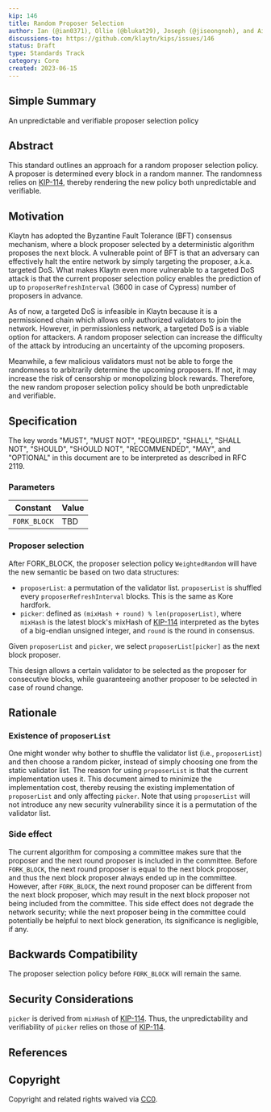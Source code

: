 ```yaml
---
kip: 146
title: Random Proposer Selection
author: Ian (@ian0371), Ollie (@blukat29), Joseph (@jiseongnoh), and Aidan (@aidan-kwon)
discussions-to: https://github.com/klaytn/kips/issues/146
status: Draft
type: Standards Track
category: Core
created: 2023-06-15
---
```


## Simple Summary

An unpredictable and verifiable proposer selection policy

## Abstract

This standard outlines an approach for a random proposer selection policy. A proposer is determined every block in a random manner. The randomness relies on [KIP-114](https://github.com/klaytn/kips/blob/main/KIPs/kip-114.md), thereby rendering the new policy both unpredictable and verifiable.

## Motivation

Klaytn has adopted the Byzantine Fault Tolerance (BFT) consensus mechanism, where a block proposer selected by a deterministic algorithm proposes the next block. A vulnerable point of BFT is that an adversary can effectively halt the entire network by simply targeting the proposer, a.k.a. targeted DoS. What makes Klaytn even more vulnerable to a targeted DoS attack is that the current proposer selection policy enables the prediction of up to `proposerRefreshInterval` (3600 in case of Cypress) number of proposers in advance.

As of now, a targeted DoS is infeasible in Klaytn because it is a permissioned chain which allows only authorized validators to join the network. However, in permissionless network, a targeted DoS is a viable option for attackers. A random proposer selection can increase the difficulty of the attack by introducing an uncertainty of the upcoming proposers.

Meanwhile, a few malicious validators must not be able to forge the randomness to arbitrarily determine the upcoming proposers. If not, it may increase the risk of censorship or monopolizing block rewards. Therefore, the new random proposer selection policy should be both unpredictable and verifiable.

## Specification

The key words "MUST", "MUST NOT", "REQUIRED", "SHALL", "SHALL NOT", "SHOULD", "SHOULD NOT", "RECOMMENDED", "MAY", and "OPTIONAL" in this document are to be interpreted as described in RFC 2119.

### Parameters

| Constant     | Value |
| ------------ | ----- |
| `FORK_BLOCK` | TBD   |

### Proposer selection

After FORK_BLOCK, the proposer selection policy `WeightedRandom` will have the new semantic be based on two data structures:

- `proposerList`: a permutation of the validator list. `proposerList` is shuffled every `proposerRefreshInterval` blocks. This is the same as Kore hardfork.
- `picker`: defined as `(mixHash + round) % len(proposerList)`, where `mixHash` is the latest block's mixHash of [KIP-114](https://github.com/klaytn/kips/blob/main/KIPs/kip-114.md) interpreted as the bytes of a big-endian unsigned integer, and `round` is the round in consensus.

Given `proposerList` and `picker`, we select `proposerList[picker]` as the next block proposer.

This design allows a certain validator to be selected as the proposer for consecutive blocks, while guaranteeing another proposer to be selected in case of round change.

## Rationale

### Existence of `proposerList`

One might wonder why bother to shuffle the validator list (i.e., `proposerList`) and then choose a random picker, instead of simply choosing one from the static validator list. The reason for using `proposerList` is that the current implementation uses it. This document aimed to minimize the implementation cost, thereby reusing the existing implementation of `proposerList` and only affecting `picker`. Note that using `proposerList` will not introduce any new security vulnerability since it is a permutation of the validator list.

### Side effect

The current algorithm for composing a committee makes sure that the proposer and the next round proposer is included in the committee. Before `FORK_BLOCK`, the next round proposer is equal to the next block proposer, and thus the next block proposer always ended up in the committee. However, after `FORK_BLOCK`, the next round proposer can be different from the next block proposer, which may result in the next block proposer not being included from the committee. This side effect does not degrade the network security; while the next proposer being in the committee could potentially be helpful to next block generation, its significance is negligible, if any.

## Backwards Compatibility

The proposer selection policy before `FORK_BLOCK` will remain the same.

## Security Considerations

`picker` is derived from `mixHash` of [KIP-114](https://github.com/klaytn/kips/blob/main/KIPs/kip-114.md). Thus, the unpredictability and verifiability of `picker` relies on those of [KIP-114](https://github.com/klaytn/kips/blob/main/KIPs/kip-114.md).

## References

## Copyright

Copyright and related rights waived via [CC0](https://creativecommons.org/publicdomain/zero/1.0/).
